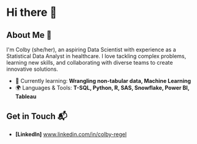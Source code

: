 # Hi there 👋

## About Me 🚀

I'm Colby (she/her), an aspiring Data Scientist with experience as a Statistical Data Analyst in healthcare. I love tackling complex problems, learning new skills, and collaborating with diverse teams to create innovative solutions.

- 🌱 Currently learning: **Wrangling non-tabular data, Machine Learning**
- 🌍 Languages & Tools: **T-SQL, Python, R, SAS, Snowflake, Power BI, Tableau**

## Get in Touch 📬

- **[LinkedIn]** www.linkedin.com/in/colby-regel
